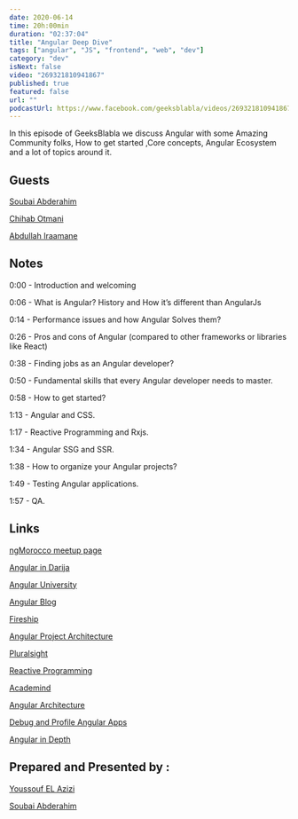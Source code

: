 ```yaml
---
date: 2020-06-14
time: 20h:00min
duration: "02:37:04"
title: "Angular Deep Dive"
tags: ["angular", "JS", "frontend", "web", "dev"]
category: "dev"
isNext: false
video: "269321810941867"
published: true
featured: false
url: ""
podcastUrl: https://www.facebook.com/geeksblabla/videos/269321810941867/
---
```


In this episode of GeeksBlabla we discuss Angular with some Amazing Community folks, How to get started ,Core concepts, Angular Ecosystem and a lot of topics around it.

## Guests

[Soubai Abderahim](https://soubai.me)

[Chihab Otmani](https://chihab.dev)

[Abdullah Iraamane](https://www.facebook.com/abdullah.eraman)

## Notes

0:00 - Introduction and welcoming

0:06 - What is Angular? History and How it’s different than AngularJs

0:14 - Performance issues and how Angular Solves them?

0:26 - Pros and cons of Angular (compared to other frameworks or libraries like React)

0:38 - Finding jobs as an Angular developer?

0:50 - Fundamental skills that every Angular developer needs to master.

0:58 - How to get started?

1:13 - Angular and CSS.

1:17 - Reactive Programming and Rxjs.

1:34 - Angular SSG and SSR.

1:38 - How to organize your Angular projects?

1:49 - Testing Angular applications.

1:57 - QA.

## Links

[ngMorocco meetup page](https://www.meetup.com/ngMorocco)

[Angular in Darija](https://www.youtube.com/channel/UC5irZcpXt3LZ4Ra44aFX_eA)

[ Angular University](https://angular-university.io/)

[Angular Blog](https://blog.angular.io/)

[Fireship](https://fireship.io/)

[Angular Project Architecture](https://medium.com/ngconf/angular-architecture-matters-monorepo-df110b2a508a)

[Pluralsight](https://www.pluralsight.com/)

[Reactive Programming](http://reactivex.io/documentation/observable.html)

[Academind](https://www.youtube.com/channel/UCSJbGtTlrDami-tDGPUV9-w)

[Angular Architecture](https://medium.com/fincura-engineering/front-end-architecture-for-angular-applications-d6840b78706c)

[Debug and Profile Angular Apps](https://augury.rangle.io/)

[Angular in Depth](https://indepth.dev)

## Prepared and Presented by :

[Youssouf EL Azizi](https://elazizi.com/)

[Soubai Abderahim](https://soubai.me)
